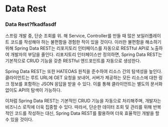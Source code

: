 # Data Rest

### Data Rest?fkadfasdf

스프링 개발 중, 단순 조회를 위. 해 Service, Controller를 만들 때 많은 보일러플레이트 코드를 작성해야 하는 불편함을 경험한 적이 있을 것이다. 이러한 불편함을 해소하기 위해 Spring Data REST는 리포지토리 인터페이스를 자동으로 RESTful API로 노출하여 개발자의 부담을 줄인다. 리포지토리 인터페이스만 정의하면, Spring Data REST는 기본적으로 CRUD 기능을 갖춘 RESTful 엔드포인트를 자동으로 생성한다.

Spring Data REST는 또한 HATEOAS 원칙을 준수하여 리소스 간의 탐색성을 높인다. 클라이언트는 루트 URL에 GET 요청을 보내어, 서버가 제공하는 모든 리소스에 대한 링크 정보를 포함하는 JSON 응답을 받을 수 있다. 이를 통해 클라이언트는 별도의 문서화 없이도 API의 탐색이 가능하다.

이처럼 Spring Data REST는 기본적인 CRUD 기능을 자동으로 처리해주며, 개발자는 비즈니스 로직에 더욱 집중할 수 있다. 따라서, 단순한 데이터 조회 및 관리를 위해 반복적인 코드를 작성하는 대신, Spring Data REST를 활용하여 더욱 효율적인 개발을 할 수 있을 것이다.
